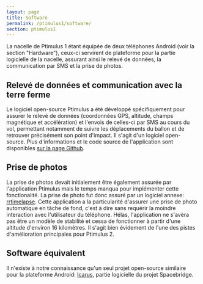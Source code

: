```yaml
---
layout: page
title: Software
permalink: /ptimulus1/software/
section: ptimulus1
---
```


La nacelle de Ptimulus 1 étant équipée de deux téléphones Android (voir la section "Hardware"), ceux-ci servirent de plateforme pour la partie logicielle de la nacelle, assurant ainsi 
le relevé de données, la communication par SMS et la prise de photos.

<h2 id="le-projet">Relevé de données et communication avec la terre ferme</h2>
Le logiciel open-source Ptimulus a été développé spécifiquement pour assurer le relevé de données (coordonnées GPS, altitude, champs magnétique et accélération) et l'envois de celles-ci
par SMS au cours du vol, permettant notamment de suivre les déplacements du ballon et de retrouver précisément son point d'impact.
Il s'agit d'un logiciel open-source. Plus d'informations et le code source de l'application sont disponibles <a href="https://github.com/NicolasFrd/Ptimulus">sur la page Github</a>.

<h2 id="le-projet">Prise de photos</h2>

La prise de photos devait initialement être également assurée par l'application Ptimulus mais le temps manqua pour implémenter cette fonctionalité. 
La prise de photo fut donc assuré par un logiciel annexe: <a href="https://code.google.com/p/rrtimelapse/">rrtimelapse</a>.
Cette application a la particularité d'assurer une prise de photo automatique en tâche de fond, c'est à dire sans requérir la moindre interaction avec l'utilisateur du téléphone.
Hélas, l'application ne s'avèra pas être un modèle de stabilité et cessa de fonctionner à partir d'une altitude d'environ 16 kilomètres. 
Il s'agit bien évidement de l'une des pistes d'amélioration principales pour Ptimulus 2.

<h2 id="le-projet">Software équivalent</h2>

Il n'existe à notre connaissance qu'un seul projet open-source similaire pour la plateforme Android: <a href="https://www.noisebridge.net/wiki/icarus">Icarus</a>, partie logicielle du projet Spacebridge.
